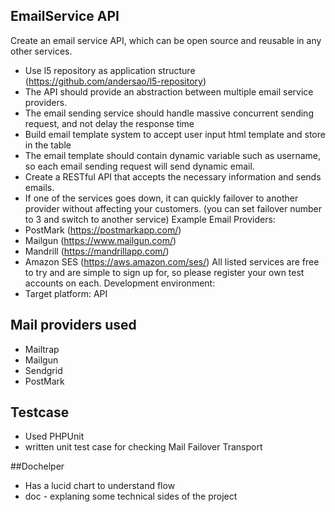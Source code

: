 ## EmailService API

Create an email service API, which can be open source and reusable in any other services.
* Use l5 repository as application structure (https://github.com/andersao/l5-repository)
* The API should provide an abstraction between multiple email service providers.
* The email sending service should handle massive concurrent sending request, and
not delay the response time
* Build email template system to accept user input html template and store in the table
* The email template should contain dynamic variable such as username, so each email
sending request will send dynamic email.
* Create a RESTful API that accepts the necessary information and sends emails.
* If one of the services goes down, it can quickly failover to another provider without
affecting your customers. (you can set failover number to 3 and switch to another
service)
Example Email Providers:
* PostMark (https://postmarkapp.com/)
* Mailgun (https://www.mailgun.com/)
* Mandrill (https://mandrillapp.com/)
* Amazon SES (https://aws.amazon.com/ses/)
All listed services are free to try and are simple to sign up for, so please register your own
test accounts on each.
Development environment:
* Target platform: API

## Mail providers used
* Mailtrap
* Mailgun
* Sendgrid
* PostMark

## Testcase
* Used PHPUnit
* written unit test case for checking Mail Failover Transport

##Dochelper
* Has a lucid chart to understand flow
* doc - explaning some technical sides of the project
